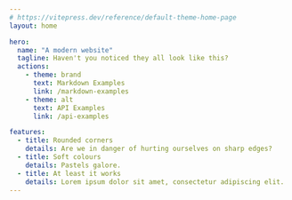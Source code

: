 ```yaml
---
# https://vitepress.dev/reference/default-theme-home-page
layout: home

hero:
  name: "A modern website"
  tagline: Haven't you noticed they all look like this?
  actions:
    - theme: brand
      text: Markdown Examples
      link: /markdown-examples
    - theme: alt
      text: API Examples
      link: /api-examples

features:
  - title: Rounded corners
    details: Are we in danger of hurting ourselves on sharp edges?
  - title: Soft colours
    details: Pastels galore.
  - title: At least it works
    details: Lorem ipsum dolor sit amet, consectetur adipiscing elit.
---
```



